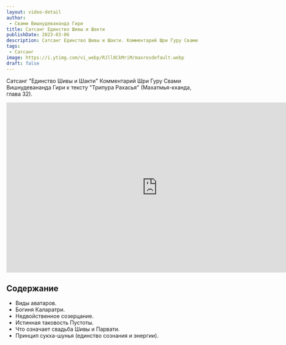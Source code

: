```yaml
---
layout: video-detail
author:
 - Свами Вишнудевананда Гири
title: Сатсанг Единство Шивы и Шакти
publishDate: 2023-03-06
description: Сатсанг Единство Шивы и Шакти. Комментарий Шри Гуру Свами Вишнудевананда Гири к тексту "Трипура Рахасья" (Махатмья-кханда, глава 32).
tags: 
 - Сатсанг
image: https://i.ytimg.com/vi_webp/RJll8CkMriM/maxresdefault.webp
draft: false
---
```


 Сатсанг "Единство Шивы и Шакти"
Комментарий Шри Гуру Свами Вишнудевананда Гири к тексту "Трипура Рахасья" (Махатмья-кханда, глава 32).

<iframe width="790" height="444" src="https://www.youtube.com/embed/RJll8CkMriM" frameborder="0" allowfullscreen=""></iframe> 

## Содержание

- Виды аватаров.
- Богиня Каларатри.
- Недвойственное созерцание.
- Истинная таковость Пустоты.
- Что означает свадьба Шивы и Парвати.
- Принцип сукха-шунья (единство сознания и энергии).
